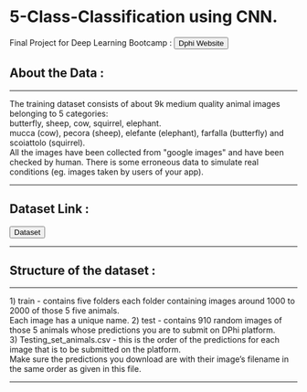 # 5-Class-Classification using CNN.
Final Project for Deep Learning Bootcamp :  <a href = "https://www.dphi.tech" > <button> Dphi Website </button> </a>
<h2>About the Data : </h2>
<hr>
The training dataset consists of about 9k medium quality animal images belonging to 5 categories: <br>
butterfly, sheep, cow, squirrel, elephant. <br>
mucca (cow), pecora (sheep), elefante (elephant), farfalla (butterfly) and scoiattolo (squirrel). <br>
All the images have been collected from "google images" and have been checked by human. There is some erroneous data to simulate real conditions (eg. images taken by users of your app).
<hr>
<h2>Dataset Link : </h2> <a href = "https://drive.google.com/file/d/176E-pLhoxTgWsJ3MeoJQV_GXczIA6g8D/view?usp=sharing"> <button> Dataset </button> </a>
<hr>
<h2>Structure of the dataset : </h2>
<hr>
1) train - contains five folders each folder containing images around 1000 to 2000 of those 5 five animals. <br>
   Each image has a unique name.
2) test - contains 910 random images of those 5 animals whose predictions you are to submit on DPhi platform. <br>
3) Testing_set_animals.csv - this is the order of the predictions for each image that is to be submitted on the platform. <br>
    Make sure the predictions you download are with their image’s filename in the same order as given in this file. <br>
<hr>


 
